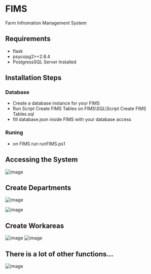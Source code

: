 # FIMS
Farm Infromation Management System

## Requirements

* flask
* psycopg2>=2.8.4
* PostgressSQL Server Installed

## Installation Steps

### Database
* Create a database instance for your FIMS
* Run Script Create FIMS Tables on FIMS\SQL\Script Create FIMS Tables.sql 
* fill database.json inside FIMS with your database access

### Runing 
* on FIMS run runFIMS.ps1

## Accessing the System
![image](https://github.com/ravilon/FIMS/assets/94138486/422e15b4-21f3-46a1-be3d-21cbb7710d01)

## Create Departments
![image](https://github.com/ravilon/FIMS/assets/94138486/7efc2a63-96e6-4008-9fc4-bfd8309d8a6e)

![image](https://github.com/ravilon/FIMS/assets/94138486/721cb1e3-c717-47f6-84d0-7d7584c10d26)

## Create Workareas
![image](https://github.com/ravilon/FIMS/assets/94138486/a93efc6c-2fce-4cae-9554-0b4be4fa61db)
![image](https://github.com/ravilon/FIMS/assets/94138486/45b3b2e3-e4ea-40a7-8534-8e3efa479ed8)

## There is a lot of other functions...
![image](https://github.com/ravilon/FIMS/assets/94138486/db474b19-a9f7-4e71-abf5-e704264d15d2)

